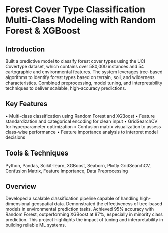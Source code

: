 # Forest Cover Type Classification Multi-Class Modeling with Random Forest & XGBoost
## Introduction
Built a predictive model to classify forest cover types using the UCI Covertype dataset, which contains over 580,000 instances and 54 cartographic and environmental features. The system leverages tree-based algorithms to identify forest types based on terrain, soil, and wilderness characteristics. Combined preprocessing, model tuning, and interpretability techniques to deliver scalable, high-accuracy predictions.
## Key Features
• 	Multi-class classification using Random Forest and XGBoost
• 	Feature standardization and categorical encoding for clean input
• 	GridSearchCV for hyperparameter optimization
• 	Confusion matrix visualization to assess class-wise performance
• 	Feature importance analysis to interpret model decisions

## Tools & Techniques
Python, Pandas, Scikit-learn, XGBoost, Seaborn, Plotly
GridSearchCV, Confusion Matrix, Feature Importance, Data Preprocessing

## Overview
Developed a scalable classification pipeline capable of handling high-dimensional geospatial data. Demonstrated the effectiveness of tree-based models in environmental prediction tasks. Achieved 95% accuracy with Random Forest, outperforming XGBoost at 87%, especially in minority class prediction. This project highlights the impact of tuning and interpretability in building reliable ML systems.
